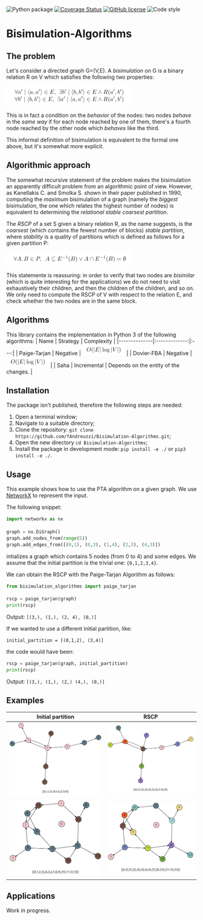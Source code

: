 ![Python package](https://github.com/fAndreuzzi/Bisimulation-Algorithms/workflows/Python%20package/badge.svg?branch=master) <a href='https://coveralls.io/github/fAndreuzzi/Bisimulation-Algorithms'><img src='https://coveralls.io/repos/github/fAndreuzzi/Bisimulation-Algorithms/badge.svg' alt='Coverage Status' /></a>
 [![GitHub license](https://img.shields.io/github/license/Naereen/StrapDown.js.svg)](https://github.com/Naereen/StrapDown.js/blob/master/LICENSE) <img src='https://img.shields.io/badge/code style-PEP8-informational' alt='Code style' />

# Bisimulation-Algorithms

## The problem
Let's consider a directed graph G=(V,E). A *bisimulation* on G is a binary relation R on V which satisfies the following two properties:

![Bisimulation definition](res/bisimulation-definition.png)

This is in fact a condition on the *behavior* of the nodes: two nodes *behave* in the *same way* if for each node reached by one of them, there's a fourth node reached by the other node which *behaves* like the third.

This informal definition of bisimulation is equivalent to the formal one above, but it's somewhat more explicit.

## Algorithmic approach
The somewhat recursive statement of the problem makes the bisimulation an apparently difficult problem from an algorithmic point of view. However, as Kanellakis C. and Smolka S. shown in their paper published in 1990, computing the *maximum* bisimulation of a graph (namely the *biggest* bisimulation, the one which relates the highest number of nodes) is equivalent to determining the *relational stable coarsest partition*.

The *RSCP* of a set S given a binary relation R, as the name suggests, is the *coarsest* (which contains the fewest number of blocks) *stable partition*, where *stability* is a quality of partitions which is defined as follows for a given partition P:

![Stability definition](res/stability-definition.png)

This statemente is reassuring: in order to verify that two nodes are *bisimilar* (which is quite interesting for the applications) we do not need to visit exhaustively their children, and then the children of the children, and so on. We only need to compute the RSCP of V with respect to the relation E, and check whether the two nodes are in the same block.

## Algorithms
This library contains the implementation in Python 3 of the following algorithms:
|  Name        |  Strategy   | Complexity  |
|--------------|:-------------:|:---:|
| Paige-Tarjan | Negative    | ![Loglinear complexity](res/log-linear-complexity.png)  |
| Dovier-FBA   | Negative    | ![Loglinear complexity](res/log-linear-complexity.png)  |
| Saha         | Incremental |  Depends on the entity of the changes. |

## Installation
The package isn't published, therefore the following steps are needed:
1. Open a terminal window;
2. Navigate to a suitable directory;
3. Clone the repository: `git clone https://github.com/fAndreuzzi/Bisimulation-Algorithms.git`;
4. Open the new directory `cd Bisimulation-Algorithms`;
5. Install the package in development mode: `pip install -e ./` or `pip3 install -e ./`.

## Usage
This example shows how to use the PTA algorithm on a given graph. We use [NetworkX](https://networkx.org/) to represent the input.

The following snippet:
```python
import networkx as nx

graph = nx.DiGraph()
graph.add_nodes_from(range(5))
graph.add_edges_from([(0,1), (0,3), (1,4), (2,3), (4,3)])
```
intializes a graph which contains 5 nodes (from 0 to 4) and some edges. We assume that the initial partition is the trivial one:
`{0,1,2,3,4}`.

We can obtain the RSCP with the Paige-Tarjan Algorithm as follows:
```python
from bisimulation_algorithms import paige_tarjan

rscp = paige_tarjan(graph)
print(rscp)
```
Output: `[(3,), (1,), (2, 4), (0,)]`

If we wanted to use a different initial partition, like:
```
initial_partition = [(0,1,2), (3,4)]
```

the code would have been:
```python
rscp = paige_tarjan(graph, initial_partition)
print(rscp)
```
Output: `[(3,), (1,), (2,) (4,), (0,)]`

## Examples
Initial partition | RSCP
--- | ---
![](res/pta-before.png) | ![](res/pta-after.png)
![](res/pta-before2.png) | ![](res/pta-after2.png)

## Applications
Work in progress.
